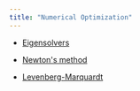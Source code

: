 ```yaml
---
title: "Numerical Optimization"
---
```


- [Eigensolvers](./eigensolve.md)  

- [Newton's method](./newton.md)  

- [Levenberg-Marquardt](./levenberg_marquardt.md) 
